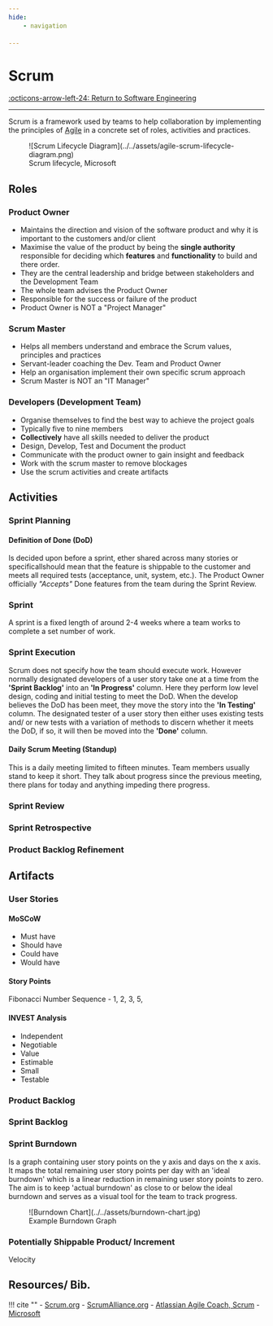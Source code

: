 ```yaml
---
hide:
    - navigation

---
```


# Scrum

[:octicons-arrow-left-24: Return to Software Engineering](/Bodies-of-Knowledge/Software-Engineering/)

---

Scrum is a framework used by teams to help collaboration by implementing the principles of [Agile](../01_Software-Processes#agile) in a concrete set of roles, activities and practices.

<figure markdown>
  ![Scrum Lifecycle Diagram](../../assets/agile-scrum-lifecycle-diagram.png)
  <figcaption>Scrum lifecycle, Microsoft</figcaption>
</figure>

## Roles

### Product Owner

- Maintains the direction and vision of the software product and why it is important to the customers and/or client
- Maximise the value of the product by being the **single authority** responsible for deciding which **features** and **functionality** to build and there order.
- They are the central leadership and bridge between stakeholders and the Development Team
- The whole team advises the Product Owner
- Responsible for the success or failure of the product
- Product Owner is NOT a "Project Manager"

### Scrum Master

- Helps all members understand and embrace the Scrum values, principles and practices
- Servant-leader coaching the Dev. Team and Product Owner
- Help an organisation implement their own specific scrum approach
- Scrum Master is NOT an "IT Manager"

### Developers (Development Team)

- Organise themselves to find the best way to achieve the project goals
- Typically five to nine members
- **Collectively** have all skills needed to deliver the product
- Design, Develop, Test and Document the product
- Communicate with the product owner to gain insight and feedback
- Work with the scrum master to remove blockages
- Use the scrum activities and create artifacts

## Activities

### Sprint Planning

#### Definition of Done (DoD)

Is decided upon before a sprint, ether shared across many stories or specificallshould mean that the feature is shippable to the customer and meets all required tests (acceptance, unit, system, etc.). The Product Owner officially *"Accepts"* Done features from the team during the Sprint Review.

### Sprint

A sprint is a fixed length of around 2-4 weeks where a team works to complete a set number of work. 

### Sprint Execution

Scrum does not specify how the team should execute work. However normally designated developers of a user story take one at a time from the **'Sprint Backlog'** into an **'In Progress'** column. Here they perform low level design, coding and initial testing to meet the DoD. When the develop believes the DoD has been meet, they move the story into the **'In Testing'** column. The designated tester of a user story then either uses existing tests and/ or new tests with a variation of methods to discern whether it meets the DoD, if so, it will then be moved into the **'Done'** column.

#### Daily Scrum Meeting (Standup)

This is a daily meeting limited to fifteen minutes. Team members usually stand to keep it short. They talk about progress since the previous meeting, there plans for today and anything impeding there progress.

### Sprint Review

### Sprint Retrospective

### Product Backlog Refinement

## Artifacts

### User Stories

#### MoSCoW

- Must have
- Should have
- Could have
- Would have

#### Story Points

Fibonacci Number Sequence - 1, 2, 3, 5, 

#### INVEST Analysis

- Independent
- Negotiable
- Value
- Estimable
- Small
- Testable

### Product Backlog

### Sprint Backlog

### Sprint Burndown

Is a graph containing user story points on the y axis and days on the x axis. It maps the total remaining user story points per day with an 'ideal burndown' which is a linear reduction in remaining user story points to zero. The aim is to keep 'actual burndown' as close to or below the ideal burndown and serves as a visual tool for the team to track progress.

<figure markdown>
  ![Burndown Chart](../../assets/burndown-chart.jpg)
  <figcaption>Example Burndown Graph</figcaption>
</figure>

### Potentially Shippable Product/ Increment

Velocity

## Resources/ Bib.

!!! cite ""
    - [Scrum.org](https://www.scrum.org/)
    - [ScrumAlliance.org](https://www.scrumalliance.org/)
    - [Atlassian Agile Coach, Scrum](https://www.atlassian.com/agile/scrum)
    - [Microsoft](https://docs.microsoft.com/en-us/devops/plan/what-is-scrum)
